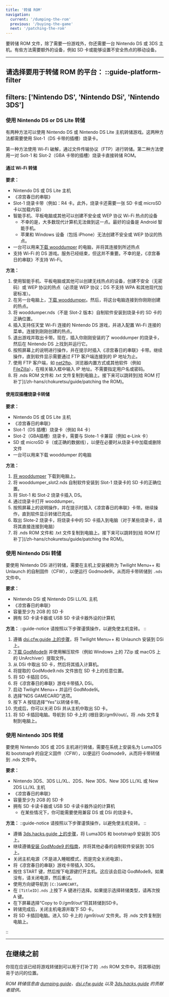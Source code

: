 ```yaml
---
title: '转储 ROM'
navigation:
  current: '/dumping-the-rom'
  previous: '/buying-the-game'
  next: '/patching-the-rom'
---
```


要转储 ROM 文件，除了需要一份游戏外，你还需要一台 Nintendo DS 或 3DS 主机。有些方法需要额外的设备，例如 SD 卡或能够设置不安全热点的移动设备。

---

**请选择要用于转储 ROM 的平台：**
::guide-platform-filter
---
filters: ['Nintendo DS', 'Nintendo DSi', 'Nintendo 3DS']
---
<div class="platform-filtered platform-nintendo_ds">

### 使用 Nintendo DS or DS Lite 转储
有两种方法可以使用 Nintendo DS 或 Nintendo DS Lite 主机转储游戏。这两种方法都需要使用 Slot-1（DS 卡带的插槽）烧录卡。

第一种方法使用 Wi-Fi 破解，通过文件传输协议（FTP）进行转储。第二种方法使用一对 Solt-1 和 Slot-2（GBA 卡带的插槽）烧录卡直接转储 ROM。

#### 通过 Wi-Fi 转储
**要求：**
* Nintendo DS 或 DS Lite 主机
* 《凉宫春日的串联》
* Slot-1 烧录卡带（例如：R4 卡。此外，烧录卡还需要一张 SD 卡或 microSD 卡以加载内容）
* 智能手机、平板电脑或其他可以创建不安全或 WEP 协议 Wi-Fi 热点的设备
  - 不幸的是，大多数现代计算机无法做到这一点。最好的设备是 Android 智能手机。
  - 苹果和 Windows 设备（包括 iPhone）无法创建不安全或 WEP 协议的热点。
* 一台可以用来[下载 wooddumper](https://digiex.net/threads/wood-dumper-dump-nintendo-ds-roms-and-save-games-over-wi-fi-with-an-nintendo-ds.14729/) 的电脑，并将其连接到所述热点
* 支持 Wi-Fi 的 DS 游戏。服务已经结束，但这并不重要。不幸的是，《凉宫春日的串联》不支持 Wi-Fi。

**方法：**
1. 使用智能手机、平板电脑或其他可以创建无线热点的设备，创建不安全（无密码）或 WEP 协议的热点（必须是 WEP 协议；DS 不支持 WPA 和其他现代加密标准）。
2. 在另一台电脑上，[下载 wooddumper](https://digiex.net/threads/wood-dumper-dump-nintendo-ds-roms-and-save-games-over-wi-fi-with-an-nintendo-ds.14729/)。然后，将这台电脑连接到你刚刚创建的热点。
3. 将 wooddumper.nds（不是 Slot-2 版本）自制软件安装到烧录卡的 SD 卡的正确位置。
4. 插入支持任天堂 Wi-Fi 连接的 Nintendo DS 游戏，并进入配置 Wi-Fi 连接的菜单。连接到刚刚创建的热点。
5. 退出游戏并取出卡带。现在，插入你刚刚安装的了 wooddumper 的烧录卡，然后在 Nintendo DS 上找到并运行它。
6. 按照屏幕上的说明进行操作，并在提示时插入《凉宫春日的串联》卡带。继续操作，直到软件显示需要通过 FTP 客户端连接到的 IP 地址为止。
7. 使用 FTP 客户端，如 [net2ftp](https://www.net2ftp.com/)、浏览器内置方式或其他软件（例如 [FileZilla](https://filezilla-project.org/)），在相关输入框中输入 IP 地址。不需要指定用户名或密码。
8. 将 .nds ROM 文件和 .txt 文件复制到电脑上。接下来可以跳转到[给 ROM 打补丁](/zh-hans/chokuretsu/guide/patching the ROM)。

#### 使用双插槽烧录卡转储
**要求：**
* Nintendo DS 或 DS Lite 主机
* 《凉宫春日的串联》
* Slot-1（DS 插槽）烧录卡（例如 R4 卡）
* Slot-2（GBA插槽）烧录卡，需要与 Slote-1 卡兼容（例如 e-Link 卡）
* SD 或 microSD 卡（或正确的数据线），以便在必要时从烧录卡中加载或删除文件
* 一台可以用来下载 wooddumper 的电脑

**方法：**
1. [将 wooddumper](https://digiex.net/threads/wood-dumper-dump-nintendo-ds-roms-and-save-games-over-wi-fi-with-an-nintendo-ds.14729/) 下载到电脑上。
2. 将 wooddumper_slot2.nds 自制软件安装到 Slot-1 烧录卡的 SD 卡的正确位置。
3. 将 Slot-1 和 Slot-2 烧录卡插入 DS。
4. 通过烧录卡打开 wooddumper。
5. 按照屏幕上的说明操作，并在提示时插入《凉宫春日的串联》卡带。继续操作，直到软件显示转储已完成。
6. 取出 Slote-2 烧录卡，将烧录卡中的 SD 卡插入到电脑（对于某些烧录卡，请将其直接连接到电脑）
7. 将 .nds ROM 文件和 .txt 文件复制到电脑上。接下来可以跳转到[给 ROM 打补丁](/zh-hans/chokuretsu/guide/patching the ROM)。

</div>

<div class="platform-filtered platform-nintendo_dsi">

### 使用 Nintendo DSi 转储

要使用 Nintendo DSi 进行转储，需要在主机上安装被称为 Twilight Menu++ 和 Unlaunch 的自制固件（CFW），以便运行 Godmode9i，从而将卡带转储到 `.nds` 文件中。

**要求：**
* Nintendo DSi 或 Nintendo DSi LL/XL 主机
* 《凉宫春日的串联》
* 容量至少为 2GB 的 SD 卡
* 拥有 SD 卡读卡器或 USB SD 卡读卡器外设的计算机

**方法：**
::guide-notice
请按照以下步骤谨慎操作，以避免使主机变砖。
::
1. 遵循 [dsi.cfw.guide 上的步骤](https://dsi.cfw.guide/zh_CN/launching-the-exploit.html)，将 Twilight Menu++ 和 Unlaunch 安装到 DSi 上。
2. [下载 GodMode9i](https://github.com/DS-Homebrew/GodMode9i/releases) 并使用解压软件（例如 Windows 上的 7Zip 或 macOS 上的 UnArchiver）提取文件。
3. 从 DSi 中取出 SD 卡，然后将其插入计算机。
4. 将提取的 GodMode9.nds 文件放在 SD 卡上的任意位置。
5. 将 SD 卡插回 DSi。
6. 将《凉宫春日的串联》游戏卡带插入 DSi。
7. 启动 Twilight Menu++ 并运行 GodMode9i。
8. 选择“NDS GAMECARD”选项。
9. 按下 A 按钮选择“Yes”以转储卡带。
10. 完成后，你可以关闭 DSi 并从主机中取出 SD 卡。
11. 将 SD 卡插回电脑。导航到 SD 卡上的 (根目录)/gm9i/out/。将 .nds 文件复制到电脑上。


</div>

<div class="platform-filtered platform-nintendo_3ds">

### 使用 Nintendo 3DS 转储

要使用 Nintendo 3DS 或 2DS 主机进行转储，需要在系统上安装名为 Luma3DS 和 bootstrap9 的自定义固件（CFW），以便运行 Godmode9，从而将卡带转储到 .nds 文件中。

**要求：**
* Nintendo 3DS、3DS LL/XL、2DS、New 3DS、New 3DS LL/XL 或 New 2DS LL/XL 主机
* 《凉宫春日的串联》
* 容量至少为 2GB 的 SD 卡
* 拥有 SD 卡读卡器或 USB SD 卡读卡器外设的计算机
  * 在某些情况下，你可能需要使用兼容 DS 或 DSi 的烧录卡。

**方法：**
::guide-notice
请按照以下步骤谨慎操作，以避免使主机变砖。
::
* 遵循 [3ds.hacks.guide 上的步骤](https://3ds.hacks.guide/zh_CN/get-started.html)，将 Luma3DS 和 bootstrap9 安装到 3DS 上。
* 继续遵循[安装 GodMode9 的指南](https://3ds.hacks.guide/zh_CN/finalizing-setup.html)，并将其他必备的自制软件安装到 3DS 上。
* 关闭主机电源（不是进入睡眠模式，而是完全关闭电源）。
* 将《凉宫春日的串联》游戏卡带插入 3DS。
* 按住 START 键，然后按下电源键打开主机。这应该会启动 GodMode9。如果没有，请关闭电源，然后重试。
* 使用方向键导航到 `[C:]GAMECART`。
* 在 `[TitleID].nds` 上按下 A 键进行选择。如果提示选择转储类型，请再次按 A 键。
* 在下屏幕选择“Copy to 0:/gm9/out”将其转储到SD卡。
* 转储完成后，关闭主机电源并取下 SD 卡。
* 将 SD 卡插回电脑。进入 SD 卡上的 /gm9/out/ 文件夹。将 .nds 文件复制到电脑上。

</div>
::

---

## 在继续之前
你现在应该已经将游戏转储到可以用于打补丁的 `.nds` ROM 文件中。将其移动到易于访问的位置。

*ROM 转储信息由 [dumping.guide](https://dumping.guide/carts/nintendo/ds)、[dsi.cfw.guide](https://dsi.cfw.guide/) 以及 [3ds.hacks.guide](https://3ds.hacks.guide/) 的贡献者提供。*